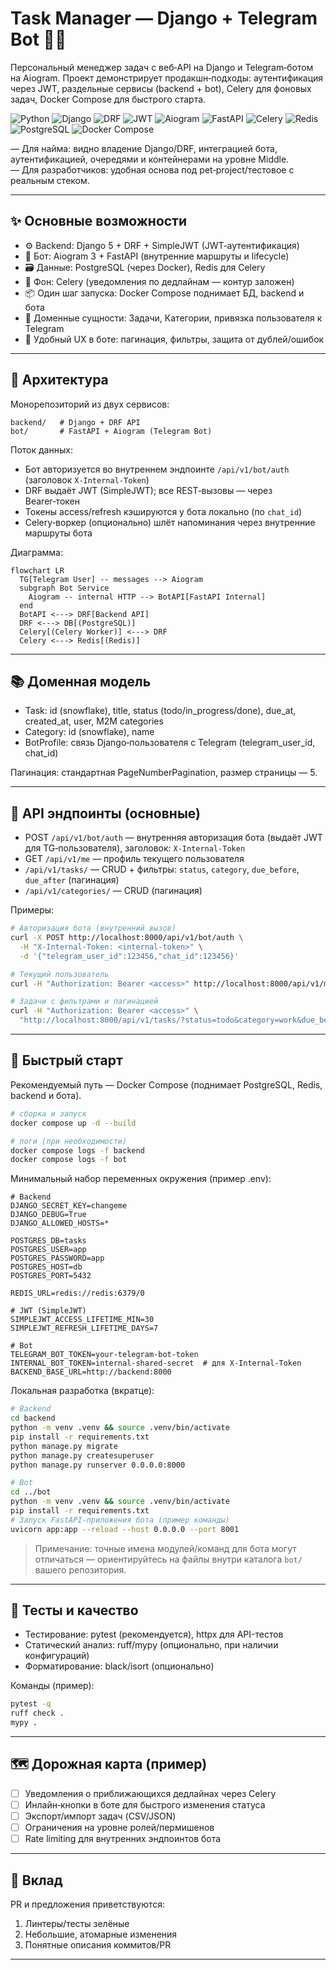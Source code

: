 # Task Manager — Django + Telegram Bot 🎯🤖

Персональный менеджер задач с веб‑API на Django и Telegram‑ботом на Aiogram. Проект демонстрирует продакшн‑подходы: аутентификация через JWT, раздельные сервисы (backend + bot), Celery для фоновых задач, Docker Compose для быстрого старта.

<p align="left">
  <img alt="Python" src="https://img.shields.io/badge/Python-3.12-3776AB?logo=python&logoColor=white">
  <img alt="Django" src="https://img.shields.io/badge/Django-5.x-092E20?logo=django&logoColor=white">
  <img alt="DRF" src="https://img.shields.io/badge/Django%20REST%20Framework-API-red">
  <img alt="JWT" src="https://img.shields.io/badge/Auth-SimpleJWT-6C2EB9">
  <img alt="Aiogram" src="https://img.shields.io/badge/Aiogram-3.x-2CA5E0">
  <img alt="FastAPI" src="https://img.shields.io/badge/FastAPI-internal-009688?logo=fastapi&logoColor=white">
  <img alt="Celery" src="https://img.shields.io/badge/Celery-5.x-37814A?logo=celery&logoColor=white">
  <img alt="Redis" src="https://img.shields.io/badge/Redis-7-DC382D?logo=redis&logoColor=white">
  <img alt="PostgreSQL" src="https://img.shields.io/badge/PostgreSQL-16-336791?logo=postgresql&logoColor=white">
  <img alt="Docker Compose" src="https://img.shields.io/badge/Docker-Compose-2496ED?logo=docker&logoColor=white">
</p>

— Для найма: видно владение Django/DRF, интеграцией бота, аутентификацией, очередями и контейнерами на уровне Middle.  
— Для разработчиков: удобная основа под pet‑project/тестовое с реальным стеком.

---

## ✨ Основные возможности

- ⚙️ Backend: Django 5 + DRF + SimpleJWT (JWT‑аутентификация)
- 🤖 Бот: Aiogram 3 + FastAPI (внутренние маршруты и lifecycle)
- 🗃️ Данные: PostgreSQL (через Docker), Redis для Celery
- 🧵 Фон: Celery (уведомления по дедлайнам — контур заложен)
- 📦 Один шаг запуска: Docker Compose поднимает БД, backend и бота
- 🧭 Доменные сущности: Задачи, Категории, привязка пользователя к Telegram
- 🧩 Удобный UX в боте: пагинация, фильтры, защита от дублей/ошибок

---

## 🧱 Архитектура

Монорепозиторий из двух сервисов:

```
backend/   # Django + DRF API
bot/       # FastAPI + Aiogram (Telegram Bot)
```

Поток данных:
- Бот авторизуется во внутреннем эндпоинте `/api/v1/bot/auth` (заголовок `X-Internal-Token`)
- DRF выдаёт JWT (SimpleJWT); все REST‑вызовы — через Bearer‑токен
- Токены access/refresh кэшируются у бота локально (по `chat_id`)
- Celery‑воркер (опционально) шлёт напоминания через внутренние маршруты бота

Диаграмма:
```mermaid
flowchart LR
  TG[Telegram User] -- messages --> Aiogram
  subgraph Bot Service
    Aiogram -- internal HTTP --> BotAPI[FastAPI Internal]
  end
  BotAPI <---> DRF[Backend API]
  DRF <---> DB[(PostgreSQL)]
  Celery[(Celery Worker)] <---> DRF
  Celery <---> Redis[(Redis)]
```

---

## 📚 Доменная модель

- Task: id (snowflake), title, status (todo/in_progress/done), due_at, created_at, user, M2M categories
- Category: id (snowflake), name
- BotProfile: связь Django‑пользователя с Telegram (telegram_user_id, chat_id)

Пагинация: стандартная PageNumberPagination, размер страницы — 5.

---

## 🔌 API эндпоинты (основные)

- POST `/api/v1/bot/auth` — внутренняя авторизация бота (выдаёт JWT для TG‑пользователя), заголовок: `X-Internal-Token`
- GET `/api/v1/me` — профиль текущего пользователя
- `/api/v1/tasks/` — CRUD + фильтры: `status`, `category`, `due_before`, `due_after` (пагинация)
- `/api/v1/categories/` — CRUD (пагинация)

Примеры:
```bash
# Авторизация бота (внутренний вызов)
curl -X POST http://localhost:8000/api/v1/bot/auth \
  -H "X-Internal-Token: <internal-token>" \
  -d '{"telegram_user_id":123456,"chat_id":123456}'

# Текущий пользователь
curl -H "Authorization: Bearer <access>" http://localhost:8000/api/v1/me

# Задачи с фильтрами и пагинацией
curl -H "Authorization: Bearer <access>" \
  "http://localhost:8000/api/v1/tasks/?status=todo&category=work&due_before=2025-12-31&page=1"
```

---

## 🚀 Быстрый старт

Рекомендуемый путь — Docker Compose (поднимает PostgreSQL, Redis, backend и бота).

```bash
# сборка и запуск
docker compose up -d --build

# логи (при необходимости)
docker compose logs -f backend
docker compose logs -f bot
```

Минимальный набор переменных окружения (пример .env):
```env
# Backend
DJANGO_SECRET_KEY=changeme
DJANGO_DEBUG=True
DJANGO_ALLOWED_HOSTS=*

POSTGRES_DB=tasks
POSTGRES_USER=app
POSTGRES_PASSWORD=app
POSTGRES_HOST=db
POSTGRES_PORT=5432

REDIS_URL=redis://redis:6379/0

# JWT (SimpleJWT)
SIMPLEJWT_ACCESS_LIFETIME_MIN=30
SIMPLEJWT_REFRESH_LIFETIME_DAYS=7

# Bot
TELEGRAM_BOT_TOKEN=your-telegram-bot-token
INTERNAL_BOT_TOKEN=internal-shared-secret  # для X-Internal-Token
BACKEND_BASE_URL=http://backend:8000
```

Локальная разработка (вкратце):
```bash
# Backend
cd backend
python -m venv .venv && source .venv/bin/activate
pip install -r requirements.txt
python manage.py migrate
python manage.py createsuperuser
python manage.py runserver 0.0.0.0:8000

# Bot
cd ../bot
python -m venv .venv && source .venv/bin/activate
pip install -r requirements.txt
# Запуск FastAPI-приложения бота (пример команды)
uvicorn app:app --reload --host 0.0.0.0 --port 8001
```

> Примечание: точные имена модулей/команд для бота могут отличаться — ориентируйтесь на файлы внутри каталога `bot/` вашего репозитория.

---

## 🧪 Тесты и качество

- Тестирование: pytest (рекомендуется), httpx для API-тестов
- Статический анализ: ruff/mypy (опционально, при наличии конфигураций)
- Форматирование: black/isort (опционально)

Команды (пример):
```bash
pytest -q
ruff check .
mypy .
```

---

## 🗺️ Дорожная карта (пример)

- [ ] Уведомления о приближающихся дедлайнах через Celery
- [ ] Инлайн‑кнопки в боте для быстрого изменения статуса
- [ ] Экспорт/импорт задач (CSV/JSON)
- [ ] Ограничения на уровне ролей/пермишенов
- [ ] Rate limiting для внутренних эндпоинтов бота

---

## 🤝 Вклад

PR и предложения приветствуются:
1) Линтеры/тесты зелёные
2) Небольшие, атомарные изменения
3) Понятные описания коммитов/PR

---
